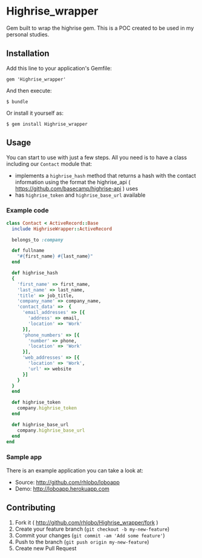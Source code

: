 # Highrise_wrapper

Gem built to wrap the highrise gem. 
This is a POC created to be used in my personal studies.

## Installation

Add this line to your application's Gemfile:

    gem 'Highrise_wrapper'

And then execute:

    $ bundle

Or install it yourself as:

    $ gem install Highrise_wrapper

## Usage

You can start to use with just a few steps. All you need is to
have a class including our `Contact` module that:

- implements a `highrise_hash` method that returns a hash with the contact information using the format the highrise_api ( https://github.com/basecamp/highrise-api ) uses
- has `highrise_token` and `highrise_base_url` available

### Example code

```ruby
class Contact < ActiveRecord::Base
  include HighriseWrapper::ActiveRecord

  belongs_to :company

  def fullname
    "#{first_name} #{last_name}"
  end

  def highrise_hash
  {
    'first_name' => first_name,
    'last_name' => last_name,
    'title' => job_title,
    'company_name' => company_name,
    'contact_data' =>  {
      'email_addresses' => [{
        'address' => email,
        'location' => 'Work'
      }],
      'phone_numbers' => [{
        'number' => phone,
        'location' => 'Work'
      }],
      'web_addresses' => [{
        'location' => 'Work',
        'url' => website
      }]
    }
  }
  end

  def highrise_token
    company.highrise_token
  end

  def highrise_base_url
    company.highrise_base_url
  end
end
```

### Sample app

There is an example application you can take a look at:

- Source: http://github.com/rhlobo/loboapp
- Demo: http://loboapp.herokuapp.com

## Contributing

1. Fork it ( http://github.com/rhlobo/Highrise_wrapper/fork )
2. Create your feature branch (`git checkout -b my-new-feature`)
3. Commit your changes (`git commit -am 'Add some feature'`)
4. Push to the branch (`git push origin my-new-feature`)
5. Create new Pull Request

